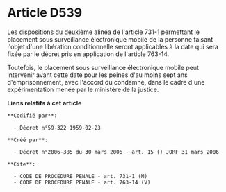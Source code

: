 # Article D539

Les dispositions du deuxième alinéa de l'article 731-1 permettant le placement sous surveillance électronique mobile de la
personne faisant l'objet d'une libération conditionnelle seront applicables à la date qui sera fixée par le décret pris en
application de l'article 763-14.

Toutefois, le placement sous surveillance électronique mobile peut intervenir avant cette date pour les peines d'au moins
sept ans d'emprisonnement, avec l'accord du condamné, dans le cadre d'une expérimentation menée par le ministère de la
justice.

**Liens relatifs à cet article**

	**Codifié par**:

	  - Décret n°59-322 1959-02-23

	**Créé par**:

	  - Décret n°2006-385 du 30 mars 2006 - art. 15 () JORF 31 mars 2006

	**Cite**:

	  - CODE DE PROCEDURE PENALE - art. 731-1 (M)
	  - CODE DE PROCEDURE PENALE - art. 763-14 (V)
